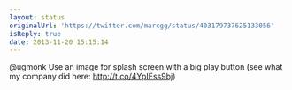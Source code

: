 ```yaml
---
layout: status
originalUrl: 'https://twitter.com/marcgg/status/403179737625133056'
isReply: true
date: 2013-11-20 15:15:14
---
```


@ugmonk Use an image for splash screen with a big play button (see what my company did here: http://t.co/4YpIEss9bj)
